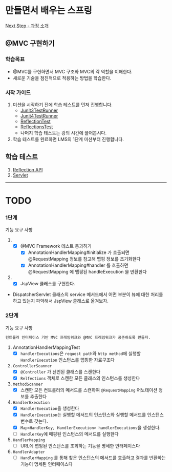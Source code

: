 # 만들면서 배우는 스프링
[Next Step - 과정 소개](https://edu.nextstep.camp/c/4YUvqn9V)

## @MVC 구현하기

### 학습목표
- @MVC를 구현하면서 MVC 구조와 MVC의 각 역할을 이해한다.
- 새로운 기술을 점진적으로 적용하는 방법을 학습한다.

### 시작 가이드
1. 미션을 시작하기 전에 학습 테스트를 먼저 진행합니다.
    - [Junit3TestRunner](study/src/test/java/reflection/Junit3TestRunner.java)
    - [Junit4TestRunner](study/src/test/java/reflection/Junit4TestRunner.java)
    - [ReflectionTest](study/src/test/java/reflection/ReflectionTest.java)
    - [ReflectionsTest](study/src/test/java/reflection/ReflectionsTest.java)
    - 나머지 학습 테스트는 강의 시간에 풀어봅시다.
2. 학습 테스트를 완료하면 LMS의 1단계 미션부터 진행합니다.

## 학습 테스트
1. [Reflection API](study/src/test/java/reflection)
2. [Servlet](study/src/test/java/servlet)

--- 

# TODO

### 1단계
기능 요구 사항
1. - [X] @MVC Framework 테스트 통과하기
      - [X] AnnotationHandlerMapping#initialize 가 호출되면 @RequestMapping 정보를 참고해 맵핑 정보를 초기화한다
      - [X] AnnotationHandlerMapping#handler 를 호출하면 @RequestMapping 에 맵핑된 handleExecution 을 반환한다

2. - [X] JspView 클래스를 구현한다.
  
- DispatcherServlet 클래스의 service 메서드에서 어떤 부분이 뷰에 대한 처리를 하고 있는지 파악해서 JspView 클래스로 옮겨보자.


### 2단계
기능 요구 사항
```markdown
컨트롤러 인터페이스 기반 MVC 프레임워크와 @MVC 프레임워크가 공존하도록 만들자.
```
1. AnnotationHandlerMappingTest
   - [X] `handlerExecutions`은 `request path`와 `http method`에 실행할 `HandlerExecution` 인스턴스를 맵핑한 자료구조다
1. `ControllerScanner`
   - [X] `@Controller` 가 선언된 클래스를 스캔한다
   - [X] `Relfections` 객체로 스캔한 모든 클래스의 인스턴스를 생성한다
2. `MethodScanner`
   - [X] 스캔한 모든 컨트롤러의 메서드를 스캔하여 `@RequestMapping` 어노테이션 정보를 추출한다
2. `HandlerExecution`
    - [X] `HandlerExecution`을 생성한다
    - [X] `HandlerExecution`는 실행할 메서드의 인스턴스와 실행할 메서드를 인스턴스 변수로 갖는다.
    - [X] `Map<HandlerKey, HandlerExecution> handlerExecutions`을 생성한다.  
    - [ ] `HandlerKey`에 매핑된 인스턴스의 메서드를 실행한다
3. `HandlerMapping`
   - [ ] URL에 맵핑된 인스턴스를 조회하는 기능을 명세한 인터페이스다
4. `HandlerAdapter`  
   - [ ] `HandlerMapping` 를 통해 찾은 인스턴스의 메서드를 호출하고 결과를 반환하는 기능이 명세된 인터페이스다 